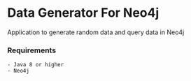 # Data Generator For Neo4j
Application to generate random data and query data in Neo4j
### Requirements
	- Java 8 or higher
	- Neo4j
